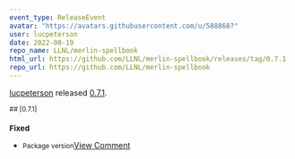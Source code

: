 ```yaml
---
event_type: ReleaseEvent
avatar: "https://avatars.githubusercontent.com/u/588868?"
user: lucpeterson
date: 2022-08-19
repo_name: LLNL/merlin-spellbook
html_url: https://github.com/LLNL/merlin-spellbook/releases/tag/0.7.1
repo_url: https://github.com/LLNL/merlin-spellbook
---
```


<a href='https://github.com/lucpeterson' target='_blank'>lucpeterson</a> released <a href='https://github.com/LLNL/merlin-spellbook/releases/tag/0.7.1' target='_blank'>0.7.1</a>.

<small>## [0.7.1]

### Fixed
- Package version</small><a href='https://github.com/LLNL/merlin-spellbook/releases/tag/0.7.1' target='_blank'>View Comment</a>